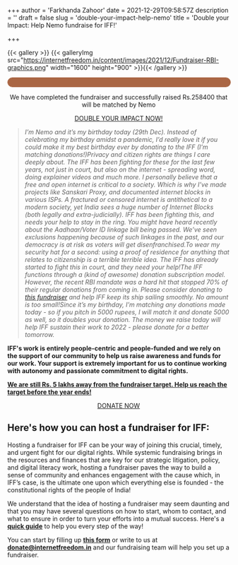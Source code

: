 +++
author = 'Farkhanda Zahoor'
date = 2021-12-29T09:58:57Z
description = ''
draft = false
slug = 'double-your-impact-help-nemo'
title = 'Double your Impact: Help Nemo fundraise for IFF!'

+++


{{< gallery >}}
{{< galleryImg  src="https://internetfreedom.in/content/images/2021/12/Fundraiser-RBI-graphics.png" width="1600" height="900" >}}{{< /gallery >}}

<style>
    
#progress {
    border-radius: 13px;
    border: 1px solid #a64;
    height: 20px;
    width: 100%;
}

#progress::after {
    content: '';
    display: block;
    background: #a64;
    width: calc((258400 / 258400 ) * 100%);
    height: 100%;
    border-radius: 9px;
}
</style>

<div id="progress">
</div>

<p style="text-align:center;">We have completed the fundraiser and successfully raised Rs.258400 that will be matched by Nemo</p>

<div style="text-align:center;">
    <a href="https://internetfreedom.in/donate/" class="button">DOUBLE YOUR IMPACT NOW!</a>
</div>

> _I’m Nemo and it’s my birthday today (29th Dec). Instead of celebrating my birthday amidst a pandemic, I’d really love it if you could make it my best birthday ever by donating to the IFF (I’m matching donations!)Privacy and citizen rights are things I care deeply about. The IFF has been fighting for these for the last few years, not just in court, but also on the internet - spreading word, doing explainer videos and much more. I personally believe that a free and open internet is critical to a society. Which is why I’ve made projects like Sanskari Proxy, and documented internet blocks in various ISPs. A fractured or censored internet is antithetical to a modern society, yet India sees a huge number of Internet Blocks (both legally and extra-judicially). IFF has been fighting this, and needs your help to stay in the ring. You might have heard recently about the Aadhaar/Voter ID linkage bill being passed. We’ve seen exclusions happening because of such linkages in the past, and our democracy is at risk as voters will get disenfranchised._To wear my security hat for a second: using a proof of residence for anything that relates to citizenship is a terrible terrible idea_. The IFF has already started to fight this in court, and they need your help!The IFF functions through a (kind of awesome) donation subscription model. However, the recent RBI mandate was a hard hit that stopped 70% of their regular donations from coming in. Please consider donating to [this fundraiser](https://internetfreedom.in/iff-needs-your-help-keep-us-going/) and help IFF keep its ship sailing smoothly. No amount is too small!Since it’s my birthday, I’m matching any donations made today - so if you pitch in 5000 rupees, I will match it and donate 5000 as well, so it doubles your donation. The money we raise today will help IFF sustain their work to 2022 - please donate for a better tomorrow._

**IFF's work is entirely people-centric and people-funded and we rely on the support of our community to help us raise awareness and funds for our work. Your support is extremely important for us to continue working with autonomy and passionate commitment to digital rights.**

**[We are still Rs. 5 lakhs away from the fundraiser target. Help us reach the target before the year ends!](https://internetfreedom.in/iff-needs-your-help-keep-us-going/)**

<div style="text-align:center;">
    <a href="https://internetfreedom.in/donate/" class="button">DONATE NOW</a>
</div>



## Here's how you can host a fundraiser for IFF:

Hosting a fundraiser for IFF can be your way of joining this crucial, timely, and urgent fight for our digital rights. While systemic fundraising brings in the resources and finances that are key for our strategic litigation, policy, and digital literacy work, hosting a fundraiser paves the way to build a sense of community and enhances engagement with the cause which, in IFF’s case, is the ultimate one upon which everything else is founded - the constitutional rights of the people of India!

We understand that the idea of hosting a fundraiser may seem daunting and that you may have several questions on how to start, whom to contact, and what to ensure in order to turn your efforts into a mutual success. Here's a [**quick guide**](https://drive.google.com/file/d/17-MJwegkEqO-x88_54dptrZl753yzob0/view?usp=sharing) to help you every step of the way!

You can start by filling up [**this form**](https://blocksurvey.io/survey/1PfQfn62JSDjjyK4nuHoY5t21wKeuocLLm/7870b707-4181-46ee-a694-decfa641542d) or write to us at [**donate@internetfreedom.in**](mailto:donate@internetfreedom.in) and our fundraising team will help you set up a fundraiser.


